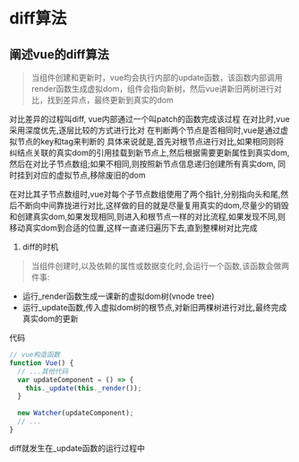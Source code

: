 # diff算法

## 阐述vue的diff算法
> 当组件创建和更新时，vue均会执行内部的update函数，该函数内部调用render函数生成虚拟dom，组件会指向新树，然后vue讲新旧两树进行对比，找到差异点，最终更新到真实的dom

对比差异的过程叫diff, vue内部通过一个叫patch的函数完成该过程
在对比时,vue采用深度优先,逐层比较的方式进行比对
在判断两个节点是否相同时,vue是通过虚拟节点的key和tag来判断的
具体来说就是,首先对根节点进行对比,如果相同则将纠结点关联的真实dom的引用挂载到新节点上,然后根据需要更新属性到真实dom,然后在对比子节点数组;如果不相同,则按照新节点信息递归创建所有真实dom,
同时挂到对应的虚拟节点,移除废旧的dom

在对比其子节点数组时,vue对每个子节点数组使用了两个指针,分别指向头和尾,然后不断向中间靠拢进行对比,这样做的目的就是尽量复用真实的dom,尽量少的销毁和创建真实dom,如果发现相同,则进入和根节点一样的对比流程,如果发现不同,则移动真实dom到合适的位置,这样一直递归遍历下去,直到整棵树对比完成

1. diff的时机

> 当组件创建时,以及依赖的属性或数据变化时,会运行一个函数,该函数会做两件事:
- 运行_render函数生成一课新的虚拟dom树(vnode tree)
- 运行_update函数,传入虚拟dom树的根节点,对新旧两棵树进行对比,最终完成真实dom的更新

代码
```js
// vue构造函数
function Vue() {
  // ...其他代码
  var updateComponent = () => {
    this._update(this._render());
  }
  
  new Watcher(updateComponent);
  // ...
}
```
diff就发生在_update函数的运行过程中



